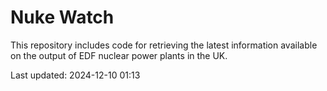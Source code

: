 # Nuke Watch

This repository includes code for retrieving the latest information available on the output of EDF nuclear power plants in the UK.

Last updated: 2024-12-10 01:13